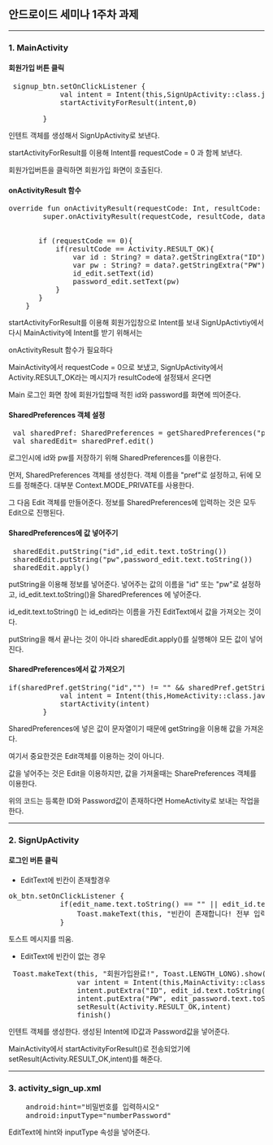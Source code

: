 ## 안드로이드 세미나 1주차 과제
-------------------------------
### 1. MainActivity
#### 회원가입 버튼 클릭

<pre>
 signup_btn.setOnClickListener {
            val intent = Intent(this,SignUpActivity::class.java)
            startActivityForResult(intent,0)
            
        }
</pre>
인텐트 객체를 생성해서 SignUpActivity로 보낸다.

startActivityForResult를 이용해 Intent를 requestCode = 0 과 함께 보낸다.

회원가입버튼을 클릭하면 회원가입 화면이 호출된다.  



#### onActivityResult 함수

<pre>
override fun onActivityResult(requestCode: Int, resultCode: Int, data: Intent?) {
        super.onActivityResult(requestCode, resultCode, data)


       if (requestCode == 0){
           if(resultCode == Activity.RESULT_OK){
               var id : String? = data?.getStringExtra("ID")
               var pw : String? = data?.getStringExtra("PW")
               id_edit.setText(id)
               password_edit.setText(pw)
           }
       }
    }
</pre>  

startActivityForResult를 이용해 회원가입창으로 Intent를 보내 SignUpActivtiy에서 다시 MainActivity에 Intent를 받기 위해서는 

onActivityResult 함수가 필요하다

MainActivity에서 requestCode = 0으로 보냈고, SignUpActivity에서 Activity.RESULT_OK라는 메시지가 resultCode에 설정돼서 온다면

Main 로그인 화면 창에 회원가입할때 적힌 id와 password를 화면에 띄어준다.    




#### SharedPreferences 객체 설정

<pre>
 val sharedPref: SharedPreferences = getSharedPreferences("pref", Context.MODE_PRIVATE)
 val sharedEdit= sharedPref.edit()
</pre>

로그인시에 id와 pw를 저장하기 위해 SharedPreferences를 이용한다.

먼저, SharedPreferences 객체를 생성한다. 객체 이름을 "pref"로 설정하고, 뒤에 모드를 정해준다. 대부분 Context.MODE_PRIVATE를 사용한다.

그 다음 Edit 객체를 만들어준다. 정보를 SharedPreferences에 입력하는 것은 모두 Edit으로 진행된다.     




#### SharedPreferences에 값 넣어주기
<pre>
 sharedEdit.putString("id",id_edit.text.toString())
 sharedEdit.putString("pw",password_edit.text.toString())
 sharedEdit.apply()
</pre>

putString을 이용해 정보를 넣어준다. 넣어주는 값의 이름을 "id" 또는 "pw"로 설정하고, id_edit.text.toString()을 SharedPreferences 에 넣어준다.

id_edit.text.toString() 는 id_edit라는 이름을 가진 EditText에서 값을 가져오는 것이다.

putString을 해서 끝나는 것이 아니라 sharedEdit.apply()를 실행해야 모든 값이 넣어진다.    




#### SharedPreferences에서 값 가져오기
<pre>
if(sharedPref.getString("id","") != "" && sharedPref.getString("pw","") != ""){
            val intent = Intent(this,HomeActivity::class.java)
            startActivity(intent)
        }
</pre>

SharedPreferences에 넣은 값이 문자열이기 때문에 getString을 이용해 값을 가져온다. 

여기서 중요한것은 Edit객체를 이용하는 것이 아니다. 

값을 넣어주는 것은 Edit을 이용하지만, 값을 가져올때는 SharePreferences 객체를 이용한다.

위의 코드는 등록한 ID와 Password값이 존재하다면  HomeActivity로 보내는 작업을 한다.


--------------------------------------


### 2. SignUpActivity
#### 로그인 버튼 클릭
- EditText에 빈칸이 존재할경우 
<pre>
ok_btn.setOnClickListener {
            if(edit_name.text.toString() == "" || edit_id.text.toString() == "" || edit_password.text.toString() == ""){
                Toast.makeText(this, "빈칸이 존재합니다! 전부 입력해주세요!", Toast.LENGTH_SHORT).show()
            }
</pre>
토스트 메시지를 띄움.

- EditText에 빈칸이 없는 경우 
<pre>
 Toast.makeText(this, "회원가입완료!", Toast.LENGTH_LONG).show()
                var intent = Intent(this,MainActivity::class.java)
                intent.putExtra("ID", edit_id.text.toString())
                intent.putExtra("PW", edit_password.text.toString())
                setResult(Activity.RESULT_OK,intent)
                finish()
</pre>
인텐트 객체를 생성한다. 생성된 Intent에 ID값과 Password값을 넣어준다.

MainActivity에서 startActivityForResult()로 전송되었기에 setResult(Activity.RESULT_OK,intent)를 해준다. 

<hr>

### 3. activity_sign_up.xml
<pre>
    android:hint="비밀번호를 입력하시오"
    android:inputType="numberPassword"
</pre>

EditText에 hint와 inputType 속성을 넣어준다. 
